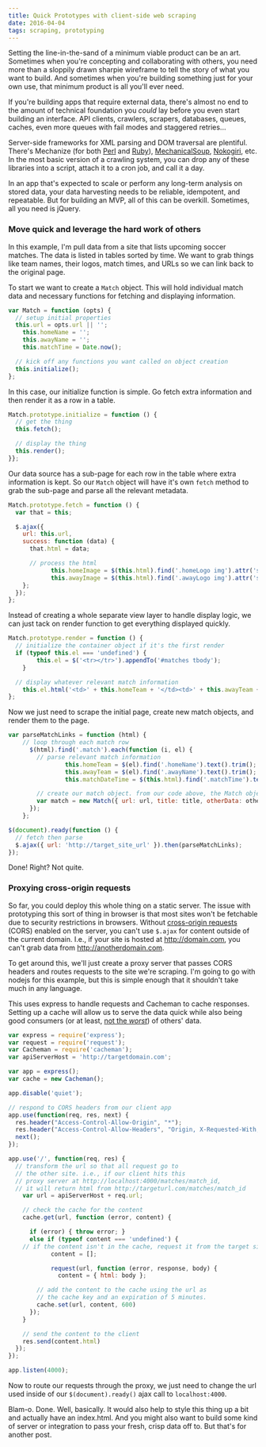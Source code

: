 ```yaml
---
title: Quick Prototypes with client-side web scraping
date: 2016-04-04
tags: scraping, prototyping
---
```


Setting the line-in-the-sand of a minimum viable product can be an art. Sometimes when you're concepting and collaborating with others, you need more than a sloppily drawn sharpie wireframe to tell the story of what you want to build. And sometimes when you're building something just for your own use, that minimum product is all you'll ever need.

If you're building apps that require external data, there's almost no end to the amount of technical foundation you *could* lay before you even start building an interface. API clients, crawlers, scrapers, databases, queues, caches, even more queues with fail modes and staggered retries...

Server-side frameworks for XML parsing and DOM traversal are plentiful. There's Mechanize (for both <a href='http://search.cpan.org/dist/WWW-Mechanize/' target='_blank'>Perl</a> and <a href='https://github.com/sparklemotion/mechanize' target='_blank'>Ruby</a>), <a href='https://github.com/hickford/MechanicalSoup' target='_blank'>MechanicalSoup</a>, <a href='https://github.com/sparklemotion/nokogiri' target='_blank'>Nokogiri</a>, etc. In the most basic version of a crawling system, you can drop any of these libraries into a script, attach it to a cron job, and call it a day.

In an app that's expected to scale or perform any long-term analysis on stored data, your data harvesting needs to be reliable, idempotent, and repeatable. But for building an MVP, all of this can be overkill. Sometimes, all you need is jQuery.

### Move quick and leverage the hard work of others

In this example, I'm pull data from a site that lists upcoming soccer matches. The data is listed in tables sorted by time. We want to grab things like team names, their logos, match times, and URLs so we can link back to the original page.

To start we want to create a `Match` object. This will hold individual match data and necessary functions for fetching and displaying information.

```javascript
var Match = function (opts) {
  // setup initial properties
  this.url = opts.url || '';
    this.homeName = '';
    this.awayName = '';
    this.matchTime = Date.now();

  // kick off any functions you want called on object creation
  this.initialize();
};
```

In this case, our initialize function is simple. Go fetch extra information and then render it as a row in a table.

```javascript
Match.prototype.initialize = function () {
  // get the thing
  this.fetch();

  // display the thing
  this.render();
}};
```

Our data source has a sub-page for each row in the table where extra information is kept. So our `Match` object will have it's own `fetch` method to grab the sub-page and parse all the relevant metadata.

```javascript
Match.prototype.fetch = function () {
  var that = this;

  $.ajax({
    url: this.url,
    success: function (data) {
      that.html = data;

      // process the html
            this.homeImage = $(this.html).find('.homeLogo img').attr('src');
            this.awayImage = $(this.html).find('.awayLogo img').attr('src');
    };
  });
};
```


Instead of creating a whole separate view layer to handle display logic, we can just tack on render function to get everything displayed quickly.

```javascript
Match.prototype.render = function () {
  // initialize the container object if it's the first render
  if (typeof this.el === 'undefined') {
        this.el = $('<tr></tr>').appendTo('#matches tbody');
    }

  // display whatever relevant match information
    this.el.html('<td>' + this.homeTeam + '</td><td>' + this.awayTeam + '</td>');
};
```

Now we just need to scrape the initial page, create new match objects, and render them to the page.

```javascript
var parseMatchLinks = function (html) {
    // loop through each match row
      $(html).find('.match').each(function (i, el) {
        // parse relevant match information
                this.homeTeam = $(el).find('.homeName').text().trim();
                this.awayTeam = $(el).find('.awayName').text().trim();
                this.matchDateTime = $(this.html).find('.matchTime').text().trim();

        // create our match object. from our code above, the Match object will parse it's sub-page and display itself when it's ready
        var match = new Match({ url: url, title: title, otherData: otherData });
      });
    };

$(document).ready(function () {
  // fetch then parse
  $.ajax({ url: 'http://target_site_url' }).then(parseMatchLinks);
});
```

Done! Right? Not quite.

### Proxying cross-origin requests

So far, you could deploy this whole thing on a static server. The issue with prototyping this sort of thing in browser is that most sites won't be fetchable due to security restrictions in browsers. Without <a href='http://en.wikipedia.org/wiki/Cross-origin_resource_sharing' target='_blank'>cross-origin requests</a> (CORS) enabled on the server, you can't use `$.ajax` for content outside of the current domain. I.e., if your site is hosted at http://domain.com, you can't grab data from http://anotherdomain.com.

To get around this, we'll just create a proxy server that passes CORS headers and routes requests to the site we're scraping. I'm going to go with nodejs for this example, but this is simple enough that it shouldn't take much in any language.

This uses express to handle requests and Cacheman to cache responses. Setting up a cache will allow us to serve the data quick while also being good consumers (or at least, <a href='https://danceswithdissonance.files.wordpress.com/2015/01/30-rock-grad-student-are-the-worst.gif' target='_blank'>not the *worst*</a>) of others' data.

```javascript
var express = require('express');
var request = require('request');
var Cacheman = require('cacheman');
var apiServerHost = 'http://targetdomain.com';

var app = express();
var cache = new Cacheman();

app.disable('quiet');

// respond to CORS headers from our client app
app.use(function(req, res, next) {
  res.header("Access-Control-Allow-Origin", "*");
  res.header("Access-Control-Allow-Headers", "Origin, X-Requested-With, Content-Type, Accept");
  next();
});

app.use('/', function(req, res) {
  // transform the url so that all request go to
  // the other site. i.e., if our client hits this
  // proxy server at http://localhost:4000/matches/match_id,
  // it will return html from http://targeturl.com/matches/match_id
    var url = apiServerHost + req.url;

    // check the cache for the content
    cache.get(url, function (error, content) {

      if (error) { throw error; }
      else if (typeof content === 'undefined') {
    // if the content isn't in the cache, request it from the target site.
            content = [];

            request(url, function (error, response, body) {
              content = { html: body };

        // add the content to the cache using the url as
        // the cache key and an expiration of 5 minutes.
        cache.set(url, content, 600)
      });
    }

    // send the content to the client
    res.send(content.html)
  });
});

app.listen(4000);
```

Now to route our requests through the proxy, we just need to change the url used inside of our `$(document).ready()` ajax call to `localhost:4000`.

Blam-o. Done. Well, basically. It would also help to style this thing up a bit and actually have an index.html. And you might also want to build some kind of server or integration to pass your fresh, crisp data off to. But that's for another post.